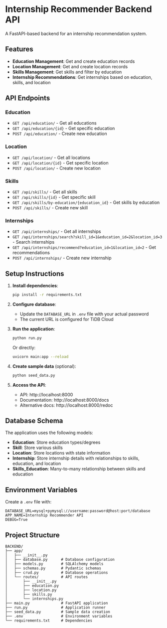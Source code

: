 # Internship Recommender Backend API

A FastAPI-based backend for an internship recommendation system.

## Features

- **Education Management**: Get and create education records
- **Location Management**: Get and create location records
- **Skills Management**: Get skills and filter by education
- **Internship Recommendations**: Get internships based on education, skills, and location

## API Endpoints

### Education

- `GET /api/education/` - Get all educations
- `GET /api/education/{id}` - Get specific education
- `POST /api/education/` - Create new education

### Location

- `GET /api/location/` - Get all locations
- `GET /api/location/{id}` - Get specific location
- `POST /api/location/` - Create new location

### Skills

- `GET /api/skills/` - Get all skills
- `GET /api/skills/{id}` - Get specific skill
- `GET /api/skills/by-education/{education_id}` - Get skills by education
- `POST /api/skills/` - Create new skill

### Internships

- `GET /api/internships/` - Get all internships
- `GET /api/internships/search?skill_id=1&education_id=2&location_id=3` - Search internships
- `GET /api/internships/recommend?education_id=1&location_id=2` - Get recommendations
- `POST /api/internships/` - Create new internship

## Setup Instructions

1. **Install dependencies**:

   ```bash
   pip install -r requirements.txt
   ```

2. **Configure database**:

   - Update the `DATABASE_URL` in `.env` file with your actual password
   - The current URL is configured for TiDB Cloud

3. **Run the application**:

   ```bash
   python run.py
   ```

   Or directly:

   ```bash
   uvicorn main:app --reload
   ```

4. **Create sample data** (optional):

   ```bash
   python seed_data.py
   ```

5. **Access the API**:
   - API: http://localhost:8000
   - Documentation: http://localhost:8000/docs
   - Alternative docs: http://localhost:8000/redoc

## Database Schema

The application uses the following models:

- **Education**: Store education types/degrees
- **Skill**: Store various skills
- **Location**: Store locations with state information
- **Internship**: Store internship details with relationships to skills, education, and location
- **Skills_Education**: Many-to-many relationship between skills and education

## Environment Variables

Create a `.env` file with:

```
DATABASE_URL=mysql+pymysql://username:password@host:port/database
APP_NAME=Internship Recommender API
DEBUG=True
```

## Project Structure

```
BACKEND/
├── app/
│   ├── __init__.py
│   ├── database.py      # Database configuration
│   ├── models.py        # SQLAlchemy models
│   ├── schemas.py       # Pydantic schemas
│   ├── crud.py          # Database operations
│   └── routes/          # API routes
│       ├── __init__.py
│       ├── education.py
│       ├── location.py
│       ├── skills.py
│       └── internships.py
├── main.py              # FastAPI application
├── run.py               # Application runner
├── seed_data.py         # Sample data creation
├── .env                 # Environment variables
└── requirements.txt     # Dependencies
```

